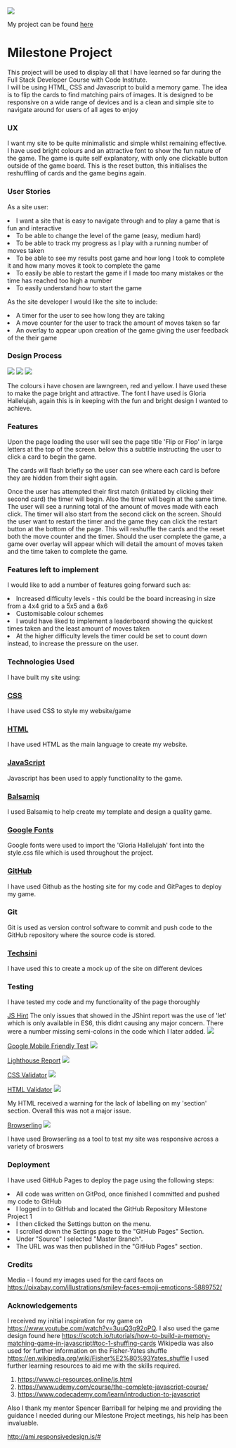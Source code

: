  <img src=assets/images/display.png>

My project can be found [here](https://dwain-daniel.github.io/Javascript-Milestone-Project-/)
 
 <h1>Milestone Project</h1>

This project will be used to display all that I have learned so far during the Full Stack Developer Course with Code Institute.  
I will be using HTML, CSS and Javascript to build a memory game. The idea is to flip the cards
to find matching pairs of images. It is designed to be responsive on a wide range of devices and is a clean and simple site to navigate around for users of all ages to enjoy

<h3>UX</h3>

I want my site to be quite minimalistic and simple whilst remaining effective. I have used bright colours and an attractive font to show the fun nature of the game.
The game is quite self explanatory, with only one clickable button outside of the game board. This is the reset button, this initialises the reshuffling of cards and the game begins again. 

<h3>User Stories</h3> 

As a site user:

<li>I want a site that is easy to navigate through and to play a game that is fun and interactive</li>
<li>To be able to change the level of the game (easy, medium hard)</li>
<li>To be able to track my progress as I play with a running number of moves taken</li>
<li>To be able to see my results post game and how long I took to complete it and how many moves it took to complete the game</li>
<li>To easily be able to restart the game if I made too many mistakes or the time has reached too high a number</li>
<li>To easily understand how to start the game</li>


As the site developer I would like the site to include:

<li>A timer for the user to see how long they are taking</li>
<li>A move counter for the user to track the amount of moves taken so far</li>
<li>An overlay to appear upon creation of the game giving the user feedback of the their game</li>

<h3>Design Process</h3>

<img src=assets/wireframes/mobile.png>
<img src=assets/wireframes/tablet.JPG>
<img src=assets/wireframes/website.png>

The colours i have chosen are lawngreen, red and yellow. I have used these to make the page bright and attractive. The font I have used is 
Gloria Hallelujah, again this is in keeping with the fun and bright design I wanted to achieve.


<h3>Features</h3>

Upon the page loading the user will see the page title 'Flip or Flop' in large letters at the top of the screen.
below this a subtitle instructing the user to click a card to begin the game.

The cards will flash briefly so the user can see where each card is before they are hidden from their sight again.

Once the user has attempted their first match (initiated by clicking their second card) the timer will begin. 
Also the timer will begin at the same time.
The user will see a running total of the amount of moves made with each click. The timer will also start from the second click on the screen. 
Should the user want to restart the timer and the game they can click the restart button at the bottom of the page. 
This will reshuffle the cards and the reset both the move counter and the timer.
Should the user complete the game, a game over overlay will appear which will detail the amount of moves taken and the time taken to complete the game.


<h3>Features left to implement</h3>

I would like to add a number of features going forward such as: <br>
<li>Increased difficulty levels - this could be the board increasing in size from a 4x4 grid to a 5x5 and a 6x6</li>
<li>Customisable colour schemes</li>
<li>I would have liked to implement a leaderboard showing the quickest times taken and the least amount of moves taken</li>
<li>At the higher difficulty levels the timer could be set to count down instead, to increase the pressure on the user.</li>


<h3> Technologies Used </h3>

I have built my site using: 

[<h3>CSS</h3>](https://en.wikipedia.org/wiki/CSS) 
I have used CSS to style my website/game

[<h3>HTML</h3>](https://en.wikipedia.org/wiki/HTML) 
I have used HTML as the main language to create my website.

[<h3>JavaScript</h3>](https://en.wikipedia.org/wiki/JavaScript)
Javascript has been used to apply functionality to the game.

[<h3>Balsamiq</h3>](https://balsamiq.com/#)
I used Balsamiq to help create my template and design a quality game. 

[<h3>Google Fonts</h3>](https://fonts.google.com/)
Google fonts were used to import the 'Gloria Hallelujah' font into the style.css file which is used throughout the project.

[<h3>GitHub</h3>](https://github.com/)
I have used Github as the hosting site for my code and GitPages to deploy my game.

<h3>Git</h3>
Git is used as version control software to commit and push code to the GitHub repository where the source code is stored.

[<h3>Techsini</h3>](http://techsini.com/multi-mockup/index.php)
I have used this to create a mock up of the site on different devices


<h3>Testing</h3> 

I have tested my code and my functionality of the page thoroughly

[JS Hint](https://jshint.com/)
The only issues that showed in the JShint report was the use of 'let' which is only available in ES6, this didnt causing any major concern. 
There were a number missing semi-colons in the code which I later added.
<img src=assets/testing/java.PNG>

[Google Mobile Friendly Test](https://search.google.com/test/mobile-friendly)
<img src=assets/testing/mobile-testing.PNG>

[Lighthouse Report](https://developers.google.com/web/tools/lighthouse)
<img src=assets/testing/lighthouse.PNG>

[CSS Validator](https://jigsaw.w3.org/css-validator/)
<img src=assets/testing/css.PNG>

[HTML Validator](https://validator.w3.org/)
<img src=assets/testing/html.PNG>

My HTML received a warning for the lack of labelling on my 'section' section. Overall this was not a major issue.

[Browserling](https://www.browserling.com/)
<img src=assets/testing/browser.PNG>

I have used Browserling as a tool to test my site was responsive across a variety of broswers

<h3>Deployment</h3>

I have used GitHub Pages to deploy the page using the following steps:

<li>All code was written on GitPod, once finished I committed and pushed my code to GitHub</li>
<li>I logged in to GitHub and located the GitHub Repository Milestone Project 1</li>
<li>I then clicked the Settings button on the menu.</li>
<li>I scrolled down the Settings page to the "GitHub Pages" Section.</li>
<li>Under "Source" I selected "Master Branch".</li>
<li>The URL was was then published in the "GitHub Pages" section.</li>

<h3>Credits</h3>

Media - I found my images used for the card faces on https://pixabay.com/illustrations/smiley-faces-emoji-emoticons-5889752/

<h3>Acknowledgements</h3> 

I received my initial inspiration for my game on https://www.youtube.com/watch?v=3uuQ3g92oPQ.
I also used the game design found here https://scotch.io/tutorials/how-to-build-a-memory-matching-game-in-javascript#toc-1-shuffing-cards 
Wikipedia was also used for further information on the Fisher-Yates shuffle https://en.wikipedia.org/wiki/Fisher%E2%80%93Yates_shuffle
I used further learning resources to aid me with the skills required.
1. https://www.ci-resources.online/js.html
2. https://www.udemy.com/course/the-complete-javascript-course/
3. https://www.codecademy.com/learn/introduction-to-javascript

Also I thank my mentor Spencer Barriball for helping me and providing the guidance I needed during our Milestone Project meetings, his help has been invaluable.


http://ami.responsivedesign.is/#